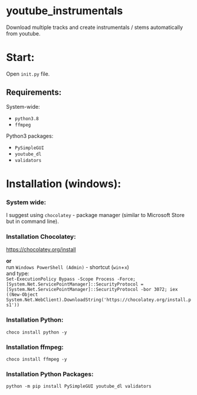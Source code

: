 # youtube_instrumentals
Download multiple tracks and create instrumentals / stems automatically from youtube.

# Start:

Open `init.py` file.

## Requirements:

System-wide:
- `python3.8` 
- `ffmpeg`

Python3 packages:
- `PySimpleGUI`
- `youtube_dl`
- `validators`

# Installation (windows):

### System wide:
I suggest using `chocolatey` - package manager (similar to Microsoft Store but in command line).

### Installation Chocolatey:
https://chocolatey.org/install </br>

**or** <br/> run `Windows PowerShell (Admin)` - shortcut (`win`+`x`) <br/> 
and type: <br/>
`Set-ExecutionPolicy Bypass -Scope Process -Force; [System.Net.ServicePointManager]::SecurityProtocol = [System.Net.ServicePointManager]::SecurityProtocol -bor 3072; iex ((New-Object System.Net.WebClient).DownloadString('https://chocolatey.org/install.ps1'))`


### Installation Python:

`choco install python -y`

### Installation ffmpeg:

`choco install ffmpeg -y`

### Installation Python Packages:
`python -m pip install PySimpleGUI youtube_dl validators`

